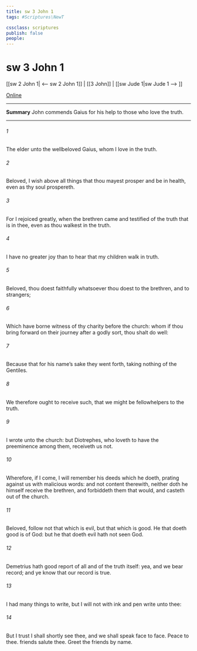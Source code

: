 ```yaml
---
title: sw 3 John 1
tags: #Scriptures\NewT

cssclass: scriptures
publish: false
people:
---
```


# sw 3 John 1
[[sw 2 John 1| <-- sw 2 John 1]] | [[3 John]] | [[sw Jude 1|sw Jude 1 --> ]]

[Online](https://churchofjesuschrist.org/study/scriptures/nt/3-jn/1?lang=eng)

---
__Summary__
John commends Gaius for his help to those who love the truth.

---
###### 1 
The elder unto the wellbeloved Gaius, whom I love in the truth.

###### 2 
Beloved, I wish above all things that thou mayest prosper and be in health, even as thy soul prospereth.

###### 3 
For I rejoiced greatly, when the brethren came and testified of the truth that is in thee, even as thou walkest in the truth.

###### 4 
I have no greater joy than to hear that my children walk in truth.

###### 5 
Beloved, thou doest faithfully whatsoever thou doest to the brethren, and to strangers;

###### 6 
Which have borne witness of thy charity before the church: whom if thou bring forward on their journey after a godly sort, thou shalt do well:

###### 7 
Because that for his name’s sake they went forth, taking nothing of the Gentiles.

###### 8 
We therefore ought to receive such, that we might be fellowhelpers to the truth.

###### 9 
I wrote unto the church: but Diotrephes, who loveth to have the preeminence among them, receiveth us not.

###### 10 
Wherefore, if I come, I will remember his deeds which he doeth, prating against us with malicious words: and not content therewith, neither doth he himself receive the brethren, and forbiddeth them that would, and casteth  out of the church.

###### 11 
Beloved, follow not that which is evil, but that which is good. He that doeth good is of God: but he that doeth evil hath not seen God.

###### 12 
Demetrius hath good report of all  and of the truth itself: yea, and we  bear record; and ye know that our record is true.

###### 13 
I had many things to write, but I will not with ink and pen write unto thee:

###### 14 
But I trust I shall shortly see thee, and we shall speak face to face. Peace  to thee.  friends salute thee. Greet the friends by name.

